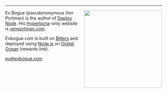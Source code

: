***

<img src="/images/evbogue.jpg" class="profile" style="float: right; margin-left: 1em; width: 250px;" />


Ev Bogue (pseudononymous Ven Portman) is the author of [Deploy Node](http://deploy.evbogue.com). His [Hyperboria](http://hyperboria.net)-only website is [venportman.com](http://venportman.com). 

Evbogue.com is built on [Bitters](http://bitters.evbogue.com) and deployed using [Node.js](http://nodejs.org) on [Digital Ocean](https://www.digitalocean.com/?refcode=26d8ed49730d) (rewards link).

[ev@evbogue.com](mailto:ev@evbogue.com)
